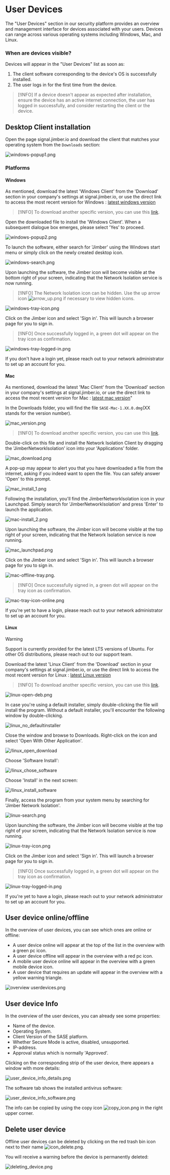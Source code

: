 # User Devices

The "User Devices" section in our security platform provides an overview and management interface for devices associated with your users. Devices can range across various operating systems including Windows, Mac, and Linux.

### When are devices visible?

Devices will appear in the "User Devices" list as soon as:

1. The client software corresponding to the device's OS is successfully installed.
2. The user logs in for the first time from the device.

> [!INFO]
> If a device doesn't appear as expected after installation, ensure the device has an active internet connection, the user has logged in successfully, and consider restarting the client or the device.

## Desktop Client installation
Open the page signal.jimber.io and download the client that matches your operating system from the `Downloads` section:

![windows-popup1.png](/start.png ':size=800x')


### Platforms 

<!-- tabs:start -->

<!-- #### Windows <i class="mdi mdi-microsoft-windows"></i> -->

#### **Windows**
As mentioned, download the latest 'Windows Client' from the 'Download' section in your company's settings at signal.jimber.io, or use the direct link to access the most recent version for Windows : [latest windows version](https://signal.jimber.io/clients/windows-desktop-latest.msi)

> [!INFO]
> To download another specific version, you can use this [link](https://signal.jimber.io/clients).


Open the downloaded file to install the 'Windows Client'.
When a subsequent dialogue box emerges, please select 'Yes' to proceed.

![windows-popup2.png](/windows-popup2.png ':size=300')

To launch the software, either search for 'Jimber' using the Windows start menu or simply click on the newly created desktop icon.

![windows-search.png](/windows-search.png ':size=600')

Upon launching the software, the Jimber icon will become visible at the bottom right of your screen, indicating that the Network Isolation service is now running. 

> [!INFO]
> The Network Isolation icon  can be hidden. Use the up arrow icon ![arrow_up.png](/arrow_up.png ':size=30') if necessary to view hidden icons.

![windows-tray-icon.png](/windows-tray-icon.png ':size=400')

Click on the Jimber icon and select 'Sign in'. This will launch a browser page for you to sign in.

> [!INFO]
> Once successfully logged in, a green dot will appear on the tray icon as confirmation.




![windows-tray-logged-in.png](/windows-tray-logged-in.png ':size=400')





If you don't have a login yet, please reach out to your network administrator to set up an account for you.

<!-- #### Mac <i class="mdi mdi-apple"></i> -->
#### **Mac**
As mentioned, download the latest 'Mac Client' from the 'Download' section in your company's settings at signal.jimber.io, or use the direct link to access the most recent version for Mac : [latest mac version](https://signal.jimber.io/clients/mac-x64-latest.dmg)"

In the Downloads folder, you will find the file `SASE-Mac-1.XX.0.dmg`(XX stands for the version number).


![mac_version.png](/mac_version.png ':size=100')

> [!INFO]
> To download another specific version, you can use this [link](https://signal.jimber.io/clients).

Double-click on this file and install the Network Isolation Client by dragging the 'JimberNetworkIsolation' icon into your 'Applications' folder.

![mac_download.png](/mac_download.png ':size=500')

 A pop-up may appear to alert you that you have downloaded a file from the internet, asking if you indeed want to open the file. You can safely answer 'Open' to this prompt.

![mac_install_1.png](/mac_install_1.png )

Following the installation, you'll find the JimberNetworkIsolation icon in your Launchpad. Simply search for 'JimberNetworkIsolation' and press 'Enter' to launch the application.

![mac-install_2.png](/mac_install_2.png )

Upon launching the software, the Jimber icon will become visible at the top right of your screen, indicating that the Network Isolation service is now running.

![mac_launchpad.png](/mac_launchpad.png)

Click on the Jimber icon and select 'Sign in'. This will launch a browser page for you to sign in.

![mac-offline-tray.png](/mac-offline-tray.png ':size=300'). 

> [!INFO]
> Once successfully signed in, a green dot will appear on the tray icon as confirmation.


![mac-tray-icon-online.png](/mac-online-tray.png ':size=300')

If you're yet to have a login, please reach out to your network administrator to set up an account for you.


<!-- #### Linux <i class="mdi mdi-ubuntu"></i> -->
#### **Linux**

> [!WARNING]
> Support is currently provided for the latest LTS versions of Ubuntu. For other OS distributions, please reach out to our support team.

Download the latest 'Linux Client' from the 'Download' section in your company's settings at signal.jimber.io, or use the direct link to access the most recent version for Linux : [latest Linux version](https://signal.jimber.io/clients/linux-desktop-latest.deb)

> [!INFO]
> To download another specific version, you can use this [link](https://signal.jimber.io/clients).

![linux-open-deb.png](linux-open-deb.png ':size=300')

In case you're using a default installer, simply double-clicking the file will install the program. 
Without a default installer, you'll encounter the following window by double-clicking.

![linux_no_defaultinstaller](linux_no_defaultinstaller.png ':size=800')

Close the window and browse to Downloads. Right-click on the icon and select 'Open With Other Application'. 

![/linux_open_download](linux_open_download.png ':size=300')

Choose 'Software Install': 

![/linux_chose_software](linux_chose_software.png ':size=300')

Choose 'Install' in the next screen:

![/linux_install_software](linux_install_software.png ':size=300')

Finally, access the program from your system menu by searching for 'Jimber Network Isolation'.

![linux-search.png](/linux-search.png ':size=300')

Upon launching the software, the Jimber icon will become visible at the top right of your screen, indicating that the Network Isolation service is now running.

![linux-tray-icon.png](/linux-tray-icon.png ':size=200')

Click on the Jimber icon and select 'Sign in'. This will launch a browser page for you to sign in. 

> [!INFO]
> Once successfully logged in, a green dot will appear on the tray icon as confirmation.


![linux-tray-logged-in.png](/linux_signed_in.png ':size=200')

If you're yet to have a login, please reach out to your network administrator to set up an account for you.

<!-- tabs:end -->

## User device online/offline

In the overview of user devices, you can see which ones are online or offline:

- A user device online will appear at the top of the list in the overview with a green pc icon.
- A user device offline will appear in the overview with a red pc icon.
- A mobile user device online will appear in the overview with a green mobile device icon. 
- A user device that requires an update will appear in the overview with a yellow warning triangle.

![overview userdevices.png](overviewuserdevices.png ':size=800')


## User device Info

In the overview of the user devices, you can already see some properties: 

- Name of the device.
- Operating System.
- Client Version of the SASE platform.
- Whether Secure Mode is active, disabled, unsupported.
- IP-address.
- Approval status which is normally 'Approved'.


Clicking on the corresponding strip of the user device, there appears a window with more details:

![user_device_info_details.png](user_device_info_details.png ':size=500')

The software tab shows the installed antivirus software:

![user_device_info_software.png](user_device_info_software.png ':size=500')

The info can be copied by using the copy icon ![copy_icon.png](copy_icon.png ':size=25') in the right upper corner.




## Delete user device

Offline user devices can be deleted by clicking on the red trash bin icon next to their name ![icon_delete.png](/icon_delete.png ':size=35').


You will receive a warning before the device is permanently deleted:

![deleting_device.png](deleting_device.png ':size=500')





